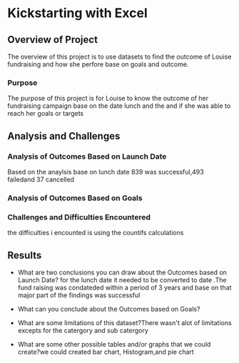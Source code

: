 # Kickstarting with Excel

## Overview of Project
The overview of this project is to use datasets to find the outcome of Louise fundraising and how she perfore base on goals and outcome.
### Purpose 
 The purpose of this project is for Louise to know the outcome of her fundraising campaign base on the date lunch and the and if she was able to reach her goals or targets

## Analysis and Challenges

### Analysis of Outcomes Based on Launch Date
Based on the anaylsis base on lunch date 839 was successful,493 failedand 37 cancelled

### Analysis of Outcomes Based on Goals

### Challenges and Difficulties Encountered
the difficulties i encounted is using the countifs calculations 
## Results

- What are two conclusions you can draw about the Outcomes based on Launch Date? for the lunch date it needed to be converted to date .The fund raising was condateded within a period of 3 years and base on that major part of the findings was successful

- What can you conclude about the Outcomes based on Goals?

- What are some limitations of this dataset?There wasn't alot of limitations excepts for the catergory and sub catergory

- What are some other possible tables and/or graphs that we could create?we could created bar chart, Histogram,and pie chart
